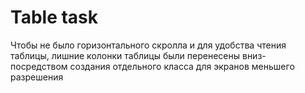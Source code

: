 # Table task
Чтобы не было горизонтального скролла и для удобства чтения таблицы, лишние колонки таблицы были перенесены вниз-
посредством создания отдельного класса для экранов меньшего разрешения


